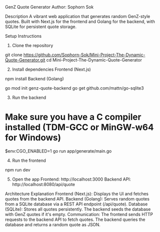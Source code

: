 GenZ Quote Generator
Author: Sophorn Sok

Description
A vibrant web application that generates random GenZ-style quotes. Built with Next.js for the frontend and Golang for the backend, with SQLite for persistent quote storage.

Setup Instructions
1. Clone the repository

git clone https://github.com/Sophorn-Sok/Mini-Project-The-Dynamic-Quote-Generator.git
cd Mini-Project-The-Dynamic-Quote-Generator

2. Install dependencies
Frontend (Next.js)

npm install
Backend (Golang)

go mod init genz-quote-backend
go get github.com/mattn/go-sqlite3


3. Run the backend

# Make sure you have a C compiler installed (TDM-GCC or MinGW-w64 for Windows)
$env:CGO_ENABLED=1
go run app/generate/main.go

4. Run the frontend

npm run dev

5. Open the app
Frontend: http://localhost:3000
Backend API: http://localhost:8080/api/quote

Architecture Explanation
Frontend (Next.js): Displays the UI and fetches quotes from the backend API.
Backend (Golang): Serves random quotes from a SQLite database via a REST API endpoint (/api/quote).
Database (SQLite): Stores all quotes persistently. The backend seeds the database with GenZ quotes if it's empty.
Communication: The frontend sends HTTP requests to the backend API to fetch quotes. The backend queries the database and returns a random quote as JSON.